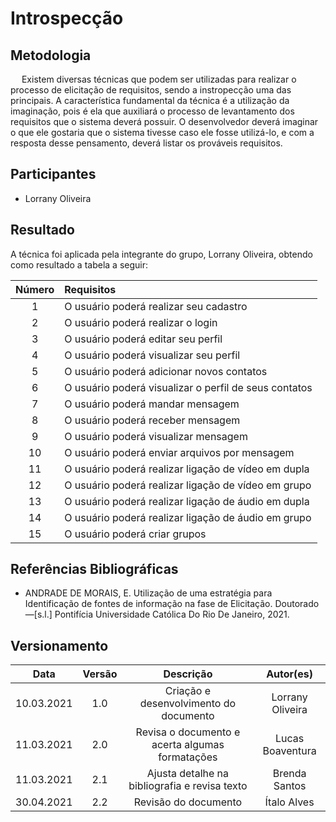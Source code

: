 # Introspecção

## Metodologia

<p>&emsp; Existem diversas técnicas que podem ser utilizadas para realizar o processo de elicitação de requisitos, sendo a instropecção uma das principais. A característica fundamental da técnica é a utilização da imaginação, pois é ela que auxiliará o processo de levantamento dos requisitos que o sistema deverá possuir. O desenvolvedor deverá imaginar o que ele gostaria que o sistema tivesse caso ele fosse utilizá-lo, e com a resposta desse pensamento, deverá listar os prováveis requisitos. </p>

## Participantes

- Lorrany Oliveira

## Resultado

A técnica foi aplicada pela integrante do grupo, Lorrany Oliveira, obtendo como resultado a tabela a seguir:

| Número | Requisitos                                            |
| :----: | :---------------------------------------------------- |
|   1    | O usuário poderá realizar seu cadastro                |
|   2    | O usuário poderá realizar o login                     |
|   3    | O usuário poderá editar seu perfil                    |
|   4    | O usuário poderá visualizar seu perfil                |
|   5    | O usuário poderá adicionar novos contatos             |
|   6    | O usuário poderá visualizar o perfil de seus contatos |
|   7    | O usuário poderá mandar mensagem                      |
|   8    | O usuário poderá receber mensagem                     |
|   9    | O usuário poderá visualizar mensagem                  |
|   10   | O usuário poderá enviar arquivos por mensagem         |
|   11   | O usuário poderá realizar ligação de vídeo em dupla   |
|   12   | O usuário poderá realizar ligação de vídeo em grupo   |
|   13   | O usuário poderá realizar ligação de áudio em dupla   |
|   14   | O usuário poderá realizar ligação de áudio em grupo   |
|   15   | O usuário poderá criar grupos                         |

## Referências Bibliográficas

- ANDRADE DE MORAIS, E. Utilização de uma estratégia para Identificação de fontes de informação na fase de Elicitação. Doutorado—[s.l.] Pontifícia Universidade Católica Do Rio De Janeiro, 2021.

## Versionamento

|    Data    | Versão |                    Descrição                    |    Autor(es)     |
| :--------: | :----: | :---------------------------------------------: | :--------------: |
| 10.03.2021 |  1.0   |     Criação e desenvolvimento do documento      | Lorrany Oliveira |
| 11.03.2021 |  2.0   | Revisa o documento e acerta algumas formatações | Lucas Boaventura |
| 11.03.2021 |  2.1   |  Ajusta detalhe na bibliografia e revisa texto  |  Brenda Santos   |
| 30.04.2021 |  2.2   |              Revisão do documento               |   Ítalo Alves    |
